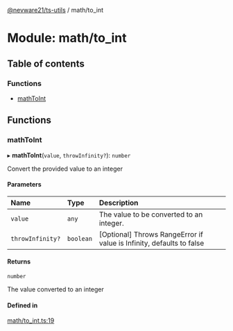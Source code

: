 [@nevware21/ts-utils](../README.md) / math/to\_int

# Module: math/to\_int

## Table of contents

### Functions

- [mathToInt](math_to_int.md#mathtoint)

## Functions

### mathToInt

▸ **mathToInt**(`value`, `throwInfinity?`): `number`

Convert the provided value to an integer

#### Parameters

| Name | Type | Description |
| :------ | :------ | :------ |
| `value` | `any` | The value to be converted to an integer. |
| `throwInfinity?` | `boolean` | [Optional] Throws RangeError if value is Infinity, defaults to false |

#### Returns

`number`

The value converted to an integer

#### Defined in

[math/to_int.ts:19](https://github.com/nevware21/ts-utils/blob/e2a920b/ts-utils/src/math/to_int.ts#L19)
